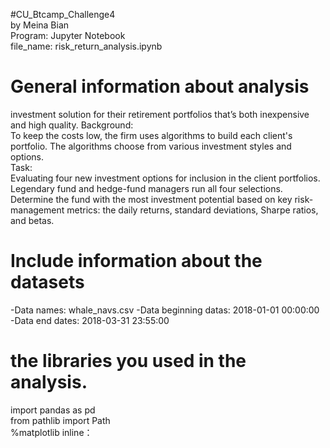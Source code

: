 #CU_Btcamp_Challenge4 <br />
by Meina Bian  <br />
Program: Jupyter Notebook  
file_name: risk_return_analysis.ipynb  

# General information about analysis  
investment solution for their retirement portfolios that’s both inexpensive and high quality.
Background:  
To keep the costs low, the firm uses algorithms to build each client's portfolio. The algorithms choose from various investment styles and options.  
Task:   
Evaluating four new investment options for inclusion in the client portfolios. Legendary fund and hedge-fund managers run all four selections.    
Determine the fund with the most investment potential based on key risk-management metrics: the daily returns, standard deviations, Sharpe ratios, and betas. 



# Include information about the datasets  
-Data names: whale_navs.csv
-Data beginning datas: 2018-01-01 00:00:00
-Data end dates: 2018-03-31 23:55:00



# the libraries you used in the analysis.  
import pandas as pd  
from pathlib import Path  
%matplotlib inline：  


